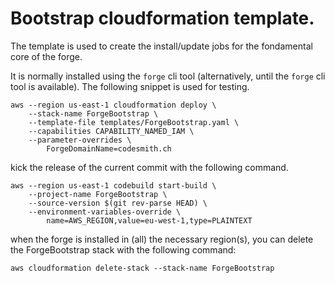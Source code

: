 # Bootstrap cloudformation template.

The template is used to create the install/update jobs for the fondamental core of the forge.

It is normally installed using the `forge` cli tool (alternatively, until the `forge` cli tool is
available). The following snippet is used for testing.

```
aws --region us-east-1 cloudformation deploy \
    --stack-name ForgeBootstrap \
    --template-file templates/ForgeBootstrap.yaml \
    --capabilities CAPABILITY_NAMED_IAM \
    --parameter-overrides \
        ForgeDomainName=codesmith.ch
```

kick the release of the current commit with the following command.
```
aws --region us-east-1 codebuild start-build \
    --project-name ForgeBootstrap \
    --source-version $(git rev-parse HEAD) \
    --environment-variables-override \
        name=AWS_REGION,value=eu-west-1,type=PLAINTEXT
```

when the forge is installed in (all) the necessary region(s), you can delete the ForgeBootstrap stack with the following
command:

```
aws cloudformation delete-stack --stack-name ForgeBootstrap
```
